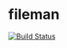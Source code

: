 # fileman

[![Build Status](https://travis-ci.org/imega-teleport/fileman.svg?branch=master)](https://travis-ci.org/imega-teleport/fileman)
